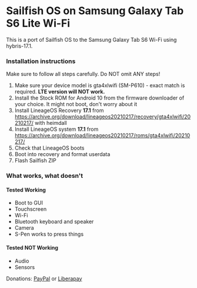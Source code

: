 # Sailfish OS on Samsung Galaxy Tab S6 Lite Wi-Fi

This is a port of Sailfish OS to the Samsung Galaxy Tab S6 Wi-Fi using hybris-17.1. 

### Installation instructions

Make sure to follow all steps carefully. Do NOT omit ANY steps!

1. Make sure your device model is gta4xlwifi (SM-P610) - exact match is required. **LTE version will NOT work.**
2. Install the Stock ROM for Android 10 from the firmware downloader of your choice. It might not boot, don't worry about it
3. Install LineageOS Recovery **17.1** from https://archive.org/download/lineageos20210217/recovery/gta4xlwifi/20210217/ with heimdall
4. Install LineageOS system **17.1** from https://archive.org/download/lineageos20210217/roms/gta4xlwifi/20210217/
5. Check that LineageOS boots
6. Boot into recovery and format userdata
7. Flash Sailfish ZIP


### What works, what doesn't

#### Tested Working
* Boot to GUI
* Touchscreen
* Wi-Fi
* Bluetooth keyboard and speaker
* Camera
* S-Pen works to press things

#### Tested NOT Working
* Audio
* Sensors

Donations: [PayPal](https://www.paypal.com/donate/?business=YXF5TAF4A3H96&no_recurring=0&item_name=Donation&currency_code=USD) or [Liberapay](https://liberapay.com/HengYe/donate)
